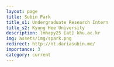```yaml
---
layout: page
title: Subin Park
title_s1: Undergraduate Research Intern
title_s2: Kyung Hee University
description: lmhapy25 [at] khu.ac.kr
img: assets/img/spark.png
redirect: http://nt.dariasubin.me/
importance: 3
category: current
---
```

